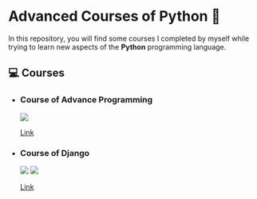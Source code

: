 # Advanced Courses of Python 💾
<p>In this repository, you will find some courses I completed by myself while trying to learn new aspects of the <b>Python</b> programming language.</p>

## 💻 Courses 
<ul>
  <li><h3>Course of Advance Programming </h3>
  <img src="https://img.shields.io/badge/Python-blue?logo=Python&logoColor=yellow">
  <p><a href="https://edutin.com/curso-de-programacion-avanzada">Link</a></p>
  </li>
  <li><h3>Course of Django</h3>
  <img src="https://img.shields.io/badge/Python-blue?logo=Python&logoColor=yellow"> 
  <img src="https://img.shields.io/badge/Django-red?logo=Django">
    <p><a href="https://youtu.be/TbcEqkabAWU?si=9-3lGV_VgnrhxgDF">Link</a></p>
  </li>
</ul>
